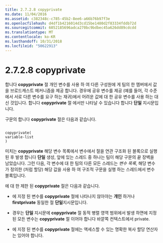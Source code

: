 ```yaml
---
title: 2.7.2.8 copyprivate
ms.date: 11/04/2016
ms.assetid: c382348c-c785-45b2-8ee6-a66b76b97f3e
ms.openlocfilehash: d4df1b4216014d3cd15be1480d2f83334fddb72d
ms.sourcegitcommit: 6052185696adca270bc9bdbec45a626dd89cdcdd
ms.translationtype: MT
ms.contentlocale: ko-KR
ms.lasthandoff: 10/31/2018
ms.locfileid: "50622913"
---
```

# <a name="2728-copyprivate"></a>2.7.2.8 copyprivate

합니다 **copyprivate** 절 개인 변수를 사용 하 여 다른 구성원에 게 팀의 한 멤버에서 값을 브로드캐스트 메커니즘을 제공 합니다. 경우에 공유 변수를 제공 (예를 들어, 각 수준에서 서로 다른 변수를 요구 하는 재귀)에서 어려운 값에 대 한 공유 변수를 사용 하는 대신 것입니다. 합니다 **copyprivate** 절 에서만 나타날 수 있습니다 합니다 **단일** 지시문입니다.

구문의 합니다 **copyprivate** 절은 다음과 같습니다.

```

copyprivate(
variable-list
)

```

미치는 **copyprivate** 해당 변수 목록에서 변수에서 절을 연관 구조화 된 블록으로 실행 된 후 발생 합니다 **단일** 생성, 앞에 있는 스레드 중 하나는 팀이 해당 구문의 끝 장벽을 남았습니다. 그런 다음, 각 변수에 대 한 팀의 다른 모든 스레드는 *변수 목록*, 해당 변수가 정의한 (처럼 할당) 해당 값을 사용 하 여 구조적 구문을 실행 하는 스레드에서 변수 블록입니다.

에 대 한 제한 된 **copyprivate** 절은 다음과 같습니다.

- 에 지정 된 변수를 **copyprivate** 절에 나타나지 않아야는 **개인** 하거나 **firstprivate** 동일한 절 **단일**지시문입니다.

- 경우는 **단일** 지시문에 **copyprivate** 절 동적 병렬 영역 범위에서 발생 하면에 지정 된 모든 변수는 **copyprivate** 절 이어야 합니다 바깥쪽 컨텍스트에서 private.

- 에 지정 된 변수를 **copyprivate** 절에는 액세스할 수 있는 명확한 복사 할당 연산자는 있어야 합니다.